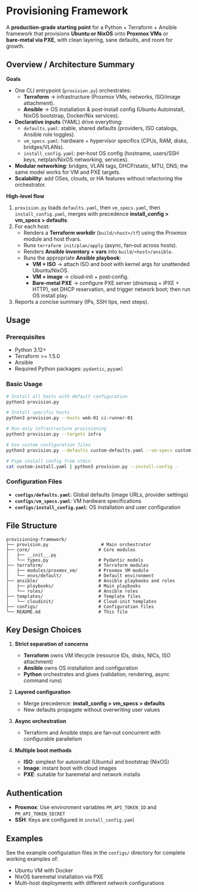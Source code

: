 # Provisioning Framework

A **production‑grade starting point** for a Python + Terraform + Ansible framework that provisions **Ubuntu or NixOS** onto **Proxmox VMs** or **bare‑metal via PXE**, with clean layering, sane defaults, and room for growth.

## Overview / Architecture Summary

**Goals**

* One CLI entrypoint (`provision.py`) orchestrates:
  * **Terraform** → infrastructure (Proxmox VMs, networks, ISO/image attachment).
  * **Ansible** → OS installation & post‑install config (Ubuntu Autoinstall, NixOS bootstrap, Docker/Nix services).
* **Declarative inputs** (YAML) drive everything:
  * `defaults.yaml`: stable, shared defaults (providers, ISO catalogs, Ansible role toggles).
  * `vm_specs.yaml`: hardware + hypervisor specifics (CPUs, RAM, disks, bridges/VLANs).
  * `install_config.yaml`: per‑host OS config (hostname, users/SSH keys, netplan/NixOS networking, services).
* **Modular networking**: bridges, VLAN tags, DHCP/static, MTU, DNS; the same model works for VM and PXE targets.
* **Scalability**: add OSes, clouds, or HA features without refactoring the orchestrator.

**High‑level flow**

1. `provision.py` loads `defaults.yaml`, then `vm_specs.yaml`, then `install_config.yaml`, merges with precedence **install_config > vm_specs > defaults**.
2. For each host:
   * Renders a **Terraform workdir** (`build/<host>/tf`) using the Proxmox module and host tfvars.
   * Runs `terraform init/plan/apply` (async, fan‑out across hosts).
   * Renders **Ansible inventory + vars** into `build/<host>/ansible`.
   * Runs the appropriate **Ansible playbook**:
     * **VM + ISO** → attach ISO and boot with kernel args for unattended Ubuntu/NixOS.
     * **VM + image** → cloud‑init + post‑config.
     * **Bare‑metal PXE** → configure PXE server (dnsmasq + iPXE + HTTP), set DHCP reservation, and trigger network boot; then run OS install play.
3. Reports a concise summary (IPs, SSH tips, next steps).

## Usage

### Prerequisites

- Python 3.12+
- Terraform >= 1.5.0
- Ansible
- Required Python packages: `pydantic`, `pyyaml`

### Basic Usage

```bash
# Install all hosts with default configuration
python3 provision.py

# Install specific hosts
python3 provision.py --hosts web-01 ci-runner-01

# Run only infrastructure provisioning
python3 provision.py --targets infra

# Use custom configuration files
python3 provision.py --defaults custom-defaults.yaml --vm-specs custom-vms.yaml

# Pipe install config from stdin
cat custom-install.yaml | python3 provision.py --install-config -
```

### Configuration Files

- **`configs/defaults.yaml`**: Global defaults (image URLs, provider settings)
- **`configs/vm_specs.yaml`**: VM hardware specifications
- **`configs/install_config.yaml`**: OS installation and user configuration

## File Structure

```
provisioning-framework/
├── provision.py                    # Main orchestrator
├── core/                          # Core modules
│   ├── __init__.py
│   └── types.py                   # Pydantic models
├── terraform/                     # Terraform modules
│   ├── modules/proxmox_vm/        # Proxmox VM module
│   └── envs/default/              # Default environment
├── ansible/                       # Ansible playbooks and roles
│   ├── playbooks/                 # Main playbooks
│   └── roles/                     # Ansible roles
├── templates/                     # Template files
│   └── cloudinit/                 # Cloud-init templates
├── configs/                       # Configuration files
└── README.md                      # This file
```

## Key Design Choices

1. **Strict separation of concerns**
   * **Terraform** owns VM lifecycle (resource IDs, disks, NICs, ISO attachment)
   * **Ansible** owns OS installation and configuration
   * **Python** orchestrates and glues (validation, rendering, async command runs)

2. **Layered configuration**
   * Merge precedence: **install_config > vm_specs > defaults**
   * New defaults propagate without overwriting user values

3. **Async orchestration**
   * Terraform and Ansible steps are fan‑out concurrent with configurable parallelism

4. **Multiple boot methods**
   * **ISO**: simplest for autoinstall (Ubuntu) and bootstrap (NixOS)
   * **Image**: instant boot with cloud images
   * **PXE**: suitable for baremetal and network installs

## Authentication

- **Proxmox**: Use environment variables `PM_API_TOKEN_ID` and `PM_API_TOKEN_SECRET`
- **SSH**: Keys are configured in `install_config.yaml`

## Examples

See the example configuration files in the `configs/` directory for complete working examples of:
- Ubuntu VM with Docker
- NixOS baremetal installation via PXE
- Multi-host deployments with different network configurations